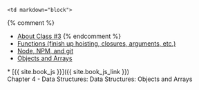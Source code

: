 	<td markdown="block">
{% comment %}
* [About Class #3](slides/03/meta.html)
{% endcomment %}
* [Functions (finish up hoisting, closures, arguments, etc.)](slides/03/functions-addendum.html)
* [Node, NPM, and git](slides/03/node-npm-debug-git.html)
* [Objects and Arrays](slides/03/objects.html)

</td>
	<td markdown="block">
* [{{ site.book_js }}]({{ site.book_js_link }}) <br> Chapter 4 - Data Structures: Data Structures: Objects and Arrays
</td>
	<td markdown="block">
<!--
* [](assignments/.html)
-->
</td>
